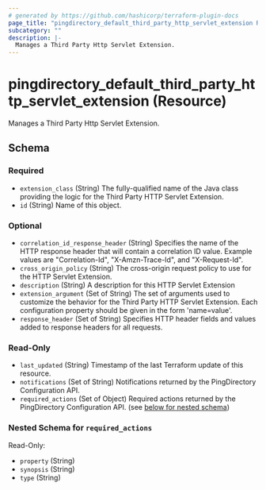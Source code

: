 ```yaml
---
# generated by https://github.com/hashicorp/terraform-plugin-docs
page_title: "pingdirectory_default_third_party_http_servlet_extension Resource - terraform-provider-pingdirectory"
subcategory: ""
description: |-
  Manages a Third Party Http Servlet Extension.
---
```


# pingdirectory_default_third_party_http_servlet_extension (Resource)

Manages a Third Party Http Servlet Extension.



<!-- schema generated by tfplugindocs -->
## Schema

### Required

- `extension_class` (String) The fully-qualified name of the Java class providing the logic for the Third Party HTTP Servlet Extension.
- `id` (String) Name of this object.

### Optional

- `correlation_id_response_header` (String) Specifies the name of the HTTP response header that will contain a correlation ID value. Example values are "Correlation-Id", "X-Amzn-Trace-Id", and "X-Request-Id".
- `cross_origin_policy` (String) The cross-origin request policy to use for the HTTP Servlet Extension.
- `description` (String) A description for this HTTP Servlet Extension
- `extension_argument` (Set of String) The set of arguments used to customize the behavior for the Third Party HTTP Servlet Extension. Each configuration property should be given in the form 'name=value'.
- `response_header` (Set of String) Specifies HTTP header fields and values added to response headers for all requests.

### Read-Only

- `last_updated` (String) Timestamp of the last Terraform update of this resource.
- `notifications` (Set of String) Notifications returned by the PingDirectory Configuration API.
- `required_actions` (Set of Object) Required actions returned by the PingDirectory Configuration API. (see [below for nested schema](#nestedatt--required_actions))

<a id="nestedatt--required_actions"></a>
### Nested Schema for `required_actions`

Read-Only:

- `property` (String)
- `synopsis` (String)
- `type` (String)


